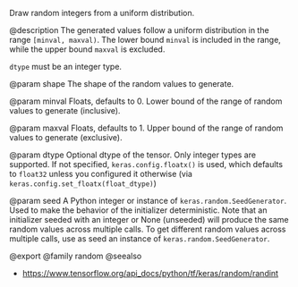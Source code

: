 Draw random integers from a uniform distribution.

@description
The generated values follow a uniform distribution in the range
`[minval, maxval)`. The lower bound `minval` is included in the range,
while the upper bound `maxval` is excluded.

`dtype` must be an integer type.

@param shape
The shape of the random values to generate.

@param minval
Floats, defaults to 0. Lower bound of the range of
random values to generate (inclusive).

@param maxval
Floats, defaults to 1. Upper bound of the range of
random values to generate (exclusive).

@param dtype
Optional dtype of the tensor. Only integer types are
supported. If not specified, `keras.config.floatx()` is used,
which defaults to `float32` unless you configured it otherwise (via
`keras.config.set_floatx(float_dtype)`)

@param seed
A Python integer or instance of
`keras.random.SeedGenerator`.
Used to make the behavior of the initializer
deterministic. Note that an initializer seeded with an integer
or None (unseeded) will produce the same random values
across multiple calls. To get different random values
across multiple calls, use as seed an instance
of `keras.random.SeedGenerator`.

@export
@family random
@seealso
+ <https://www.tensorflow.org/api_docs/python/tf/keras/random/randint>
